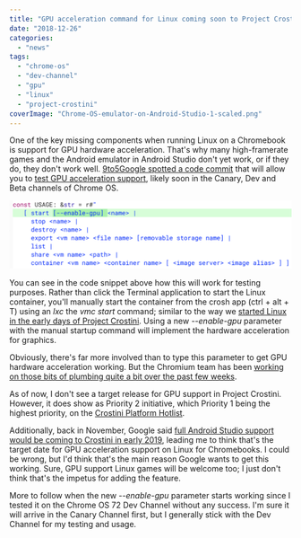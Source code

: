 ```yaml
---
title: "GPU acceleration command for Linux coming soon to Project Crostini"
date: "2018-12-26"
categories: 
  - "news"
tags: 
  - "chrome-os"
  - "dev-channel"
  - "gpu"
  - "linux"
  - "project-crostini"
coverImage: "Chrome-OS-emulator-on-Android-Studio-1-scaled.png"
---
```


One of the key missing components when running Linux on a Chromebook is support for GPU hardware acceleration. That's why many high-framerate games and the Android emulator in Android Studio don't yet work, or if they do, they don't work well. [9to5Google spotted a code commit](https://9to5google.com/2018/12/26/chrome-os-linux-apps-gpu-support/) that will allow you to [test GPU acceleration support](https://chromium-review.googlesource.com/c/chromiumos/platform2/+/1387842), likely soon in the Canary, Dev and Beta channels of Chrome OS.

[![](images/enable-GPU-acceleration-crostini.png)](https://www.aboutchromebooks.com/news/gpu-acceleration-chromebook-linux-project-crostini/attachment/enable-gpu-acceleration-crostini/)

You can see in the code snippet above how this will work for testing purposes. Rather than click the Terminal application to start the Linux container, you'll manually start the container from the crosh app (ctrl + alt + T) using an _lxc_ the _vmc start_ command; similar to the way we [started Linux in the early days of Project Crostini](https://www.aboutchromebooks.com/news/cant-open-your-project-crostini-container-terminal-heres-how-to-get-access/). Using a new _\--enable-gpu_ parameter with the manual startup command will implement the hardware acceleration for graphics.

Obviously, there's far more involved than to type this parameter to get GPU hardware acceleration working. But the Chromium team has been [working on those bits of plumbing quite a bit over the past few weeks](https://chromium-review.googlesource.com/c/chromiumos/platform/crosvm/+/1182793).

As of now, I don't see a target release for GPU support in Project Crostini. However, it does show as Priority 2 initiative, which Priority 1 being the highest priority, on the [Crostini Platform Hotlist](https://bugs.chromium.org/p/chromium/issues/list?can=2&q=label:Hotlist-Crostini-Platform&sort=-modified&colspec=ID%20Pri%20M%20Stars%20ReleaseBlock%20Component%20Status%20Owner%20Summary%20OS%20Modified).

Additionally, back in November, Google said [full Android Studio support would be coming to Crostini in early 2019](https://www.aboutchromebooks.com/news/project-crostini-linux-chromebooks-gpu-acceleration-date/), leading me to think that's the target date for GPU acceleration support on Linux for Chromebooks. I could be wrong, but I'd think that's the main reason Google wants to get this working. Sure, GPU support Linux games will be welcome too; I just don't think that's the impetus for adding the feature.

More to follow when the new _\--enable-gpu_ parameter starts working since I tested it on the Chrome OS 72 Dev Channel without any success. I'm sure it will arrive in the Canary Channel first, but I generally stick with the Dev Channel for my testing and usage.
